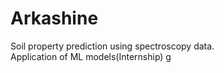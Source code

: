 # Arkashine
Soil property prediction using spectroscopy data.<br>
Application of ML models(Internship)
g